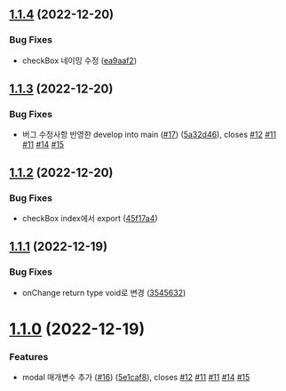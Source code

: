## [1.1.4](https://github.com/team-aliens/design-system/compare/v1.1.3...v1.1.4) (2022-12-20)


### Bug Fixes

* checkBox 네이밍 수정 ([ea9aaf2](https://github.com/team-aliens/design-system/commit/ea9aaf2e73b0b23fa5daf8d328a1f1e2df55b492))

## [1.1.3](https://github.com/team-aliens/design-system/compare/v1.1.2...v1.1.3) (2022-12-20)


### Bug Fixes

* 버그 수정사항 반영한 develop into main ([#17](https://github.com/team-aliens/design-system/issues/17)) ([5a32d46](https://github.com/team-aliens/design-system/commit/5a32d468775805cbbdbce58c75aa20d342c7b7c5)), closes [#12](https://github.com/team-aliens/design-system/issues/12) [#11](https://github.com/team-aliens/design-system/issues/11) [#11](https://github.com/team-aliens/design-system/issues/11) [#14](https://github.com/team-aliens/design-system/issues/14) [#15](https://github.com/team-aliens/design-system/issues/15)

## [1.1.2](https://github.com/team-aliens/design-system/compare/v1.1.1...v1.1.2) (2022-12-20)


### Bug Fixes

* checkBox index에서 export ([45f17a4](https://github.com/team-aliens/design-system/commit/45f17a47df11e14293fbf40235b1d2895b3a3e7e))

## [1.1.1](https://github.com/team-aliens/design-system/compare/v1.1.0...v1.1.1) (2022-12-19)


### Bug Fixes

* onChange return type void로 변경 ([3545632](https://github.com/team-aliens/design-system/commit/3545632d2cceabd64feeb306ee6f53646943adb7))

# [1.1.0](https://github.com/team-aliens/design-system/compare/v1.0.2...v1.1.0) (2022-12-19)


### Features

* modal 매개변수 추가 ([#16](https://github.com/team-aliens/design-system/issues/16)) ([5e1caf8](https://github.com/team-aliens/design-system/commit/5e1caf8eb5f999b498ddf9c450a9bc1243ec9a0e)), closes [#12](https://github.com/team-aliens/design-system/issues/12) [#11](https://github.com/team-aliens/design-system/issues/11) [#11](https://github.com/team-aliens/design-system/issues/11) [#14](https://github.com/team-aliens/design-system/issues/14) [#15](https://github.com/team-aliens/design-system/issues/15)
